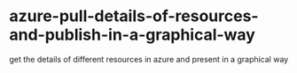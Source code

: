 # azure-pull-details-of-resources-and-publish-in-a-graphical-way
get the details of different resources in azure and present in a graphical way
